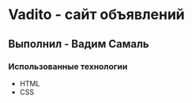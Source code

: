 # Vadito - сайт объявлений

## Выполнил - Вадим Самаль

### Использованные технологии
- HTML
- CSS 
